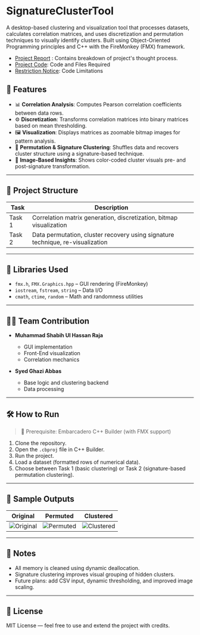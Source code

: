 # SignatureClusterTool

A desktop-based clustering and visualization tool that processes datasets, calculates correlation matrices, and uses discretization and permutation techniques to visually identify clusters. Built using Object-Oriented Programming principles and C++ with the FireMonkey (FMX) framework.



- [Project Report](https://github.com/shabihidk/2nd-Semester-Final-Project/blob/main/Report.docx) : Contains breakdown of project's thought process.
- [Project Code](https://github.com/shabihidk/2nd-Semester-Final-Project/blob/main/Code%20Project.zip): Code and Files Required
- [Restriction Notice](https://github.com/shabihidk/2nd-Semester-Final-Project/blob/main/README.txt): Code Limitations


## 🚀 Features

- 📊 **Correlation Analysis**: Computes Pearson correlation coefficients between data rows.
- ⚙️ **Discretization**: Transforms correlation matrices into binary matrices based on mean thresholding.
- 🖼️ **Visualization**: Displays matrices as zoomable bitmap images for pattern analysis.
- 🔀 **Permutation & Signature Clustering**: Shuffles data and recovers cluster structure using a signature-based technique.
- 🧠 **Image-Based Insights**: Shows color-coded cluster visuals pre- and post-signature transformation.

---

## 🧱 Project Structure

| Task | Description |
|------|-------------|
| Task 1 | Correlation matrix generation, discretization, bitmap visualization |
| Task 2 | Data permutation, cluster recovery using signature technique, re-visualization |

---

## 📂 Libraries Used

- `fmx.h`, `FMX.Graphics.hpp` – GUI rendering (FireMonkey)
- `iostream`, `fstream`, `string` – Data I/O
- `cmath`, `ctime`, `random` – Math and randomness utilities

---

## 🧑‍💻 Team Contribution

- **Muhammad Shabih Ul Hassan Raja**
  - GUI implementation
  - Front-End visualization
  - Correlation mechanics

- **Syed Ghazi Abbas**
  - Base logic and clustering backend
  - Data processing

---

## 🛠️ How to Run

> 🛑 Prerequisite: Embarcadero C++ Builder (with FMX support)

1. Clone the repository.
2. Open the `.cbproj` file in C++ Builder.
3. Run the project.
4. Load a dataset (formatted rows of numerical data).
5. Choose between Task 1 (basic clustering) or Task 2 (signature-based permutation clustering).

---

## 📸 Sample Outputs

| Original | Permuted | Clustered |
|----------|----------|-----------|
| ![Original](samples/original.png) | ![Permuted](samples/permuted.png) | ![Clustered](samples/clustered.png) |

---

## 📌 Notes

- All memory is cleaned using dynamic deallocation.
- Signature clustering improves visual grouping of hidden clusters.
- Future plans: add CSV input, dynamic thresholding, and improved image scaling.

---

## 📜 License

MIT License — feel free to use and extend the project with credits.

